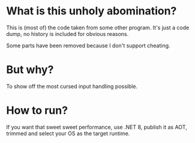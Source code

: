 # What is this unholy abomination?

This is (most of) the code taken from some other program.
It's just a code dump, no history is included for obvious reasons.

Some parts have been removed because I don't support cheating.

# But why?

To show off the most cursed input handling possible.

# How to run?

If you want that sweet sweet performance, use .NET 8, publish it as AOT, trimmed and select your OS as the target runtime.